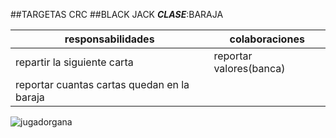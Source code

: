 ##TARGETAS CRC
##BLACK JACK
**_CLASE_**:BARAJA

responsabilidades|colaboraciones
--------------------------|---------------------
repartir la siguiente carta|reportar valores(banca)
reportar cuantas cartas quedan en la baraja|


![jugadorgana](diagramajugadorganablack.png) 
